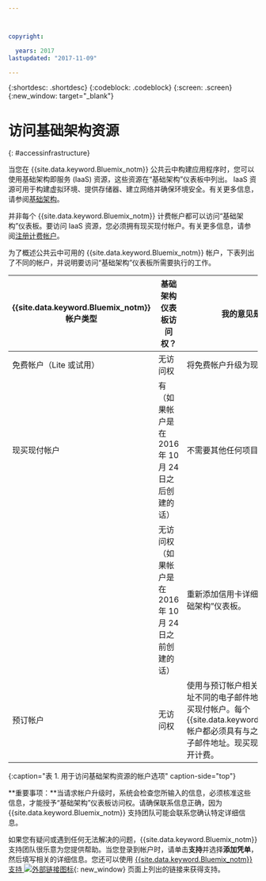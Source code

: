 ```yaml
---



copyright:

  years: 2017
lastupdated: "2017-11-09"

---
```


{:shortdesc: .shortdesc}
{:codeblock: .codeblock}
{:screen: .screen}
{:new_window: target="_blank"}

# 访问基础架构资源
{: #accessinfrastructure}

当您在 {{site.data.keyword.Bluemix_notm}} 公共云中构建应用程序时，您可以使用基础架构即服务 (IaaS) 资源，这些资源在“基础架构”仪表板中列出。
IaaS 资源可用于构建虚拟环境、提供存储器、建立网络并确保环境安全。有关更多信息，请参阅[基础架构](/docs/overview/whatisbluemix.html#bluemixoverviewinfrastructure)。
 

并非每个 {{site.data.keyword.Bluemix_notm}} 计费帐户都可以访问“基础架构”仪表板。要访问 IaaS 资源，您必须拥有现买现付帐户。有关更多信息，请参阅[注册计费帐户](/docs/pricing/billable.html)。 

为了概述公共云中可用的 {{site.data.keyword.Bluemix_notm}} 帐户，下表列出了不同的帐户，并说明要访问“基础架构”仪表板所需要执行的工作。 

|{{site.data.keyword.Bluemix_notm}} 帐户类型|	基础架构仪表板访问权？|	我的意见是什么？|
|------------------|-----------------------|---------------|
|免费帐户（Lite 或试用）|	无访问权|	将免费帐户升级为现买现付帐户。|
|现买现付帐户| 有（如果帐户是在 2016 年 10 月 24 日之后创建的话）| 不需要其他任何项目。| 
| | 无访问权（如果帐户是在 2016 年 10 月 24 日之前创建的话）| 重新添加信用卡详细信息，以访问“基础架构”仪表板。|
|预订帐户|	无访问权|	使用与预订帐户相关联的电子邮件地址不同的电子邮件地址，创建个别现买现付帐户。每个 {{site.data.keyword.Bluemix_notm}} 帐户都必须具有与之相关联的唯一电子邮件地址。现买现付和预订帐户分开计费。|
{:caption="表 1. 用于访问基础架构资源的帐户选项" caption-side="top"}

**重要事项：**当请求帐户升级时，系统会检查您所输入的信息，必须核准这些信息，才能授予“基础架构”仪表板访问权。请确保联系信息正确，因为 {{site.data.keyword.Bluemix_notm}} 支持团队可能会联系您确认特定详细信息。    

如果您有疑问或遇到任何无法解决的问题，{{site.data.keyword.Bluemix_notm}} 支持团队很乐意为您提供帮助。当您登录到帐户时，请单击**支持**并选择**添加凭单**，然后填写相关的详细信息。您还可以使用 [{{site.data.keyword.Bluemix_notm}} 支持 ![外部链接图标](../icons/launch-glyph.svg)](http://ibm.biz/bluemixsupport){: new_window} 页面上列出的链接来获得支持。
